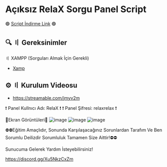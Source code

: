 # Açıksız RelaX Sorgu Panel Script

🟢 [Script İndirme Link](https://dosya.co/gxin4h1yjehm/RelaX_Checker.rar.html) 🟢

## 🔍 〢 Gereksinimler
〢 XAMPP (Sorguları Almak İçin Gerekli)
- [Xamp](https://sourceforge.net/projects/xampp/files/XAMPP%20Windows/8.2.12/xampp-windows-x64-8.2.12-0-VS16-installer.exe)

## ⚙️ 〢 Kurulum Videosu
- https://streamable.com/jmyv2m

❗ Panel Kullnıcı Adı: RelaX ❗
❗ Panel Şifresi: relaxrelax ❗

📸Ekran Görüntüleri📸
![image](https://github.com/RelaX0001/RelaX-Script/assets/149694302/623bced4-d3d2-4af8-ad7a-28b2cb1e8383)
![image](https://github.com/RelaX0001/RelaX-Script/assets/149694302/68e5a44a-645f-4c8c-851c-c8c8b464c7e1)
![image](https://github.com/RelaX0001/RelaX-Script/assets/149694302/f83342d0-9f93-4ca8-b45a-7f835c8d0610)

⛔⛔Eğitim Amaçlıdır, Sonunda Karşılaşacağınız Sorunlardan Tarafım Ve Ben Sorumlu Deilizdir Sorumluluk Tamamen Size Aittir!⛔⛔

Sunucuma Gelerek Yardım İsteyebilirsiniz!


https://discord.gg/Xu5NkzCxZm





